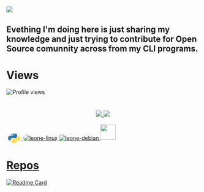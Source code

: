 <img src="https://raw.githubusercontent.com/gist/leone-sh/6e3b16412a536a9f5dbe24a064f293a5/raw/02213dd2fa75f5481e708fc2c490207c8959592a/cut-linux.svg">

## Evething I'm doing here is just sharing my knowledge and just trying to contribute for Open Source comunnity across from my CLI programs.

# Views
<p align="left"> <img src="https://komarev.com/ghpvc/?username=leone-sh&color=yellow" alt="Profile views" /> </p>

#


<div align="center">
  
  <a href="https://github.com/leone-sh">
  <img height="180em" src="https://github-readme-stats.vercel.app/api?username=leone-sh&show_icons=true&theme=tokyonight&include_all_commits=true&count_private=true"/>
  <img height="180em" src="https://github-readme-stats.vercel.app/api/top-langs/?username=leone-sh&layout=compact&langs_count=7&theme=tokyonight"/>
</div>


</div>

<div style="display: inline_block"><br>
 


 
 
 <img align="center" alt="leone-Python" height="30" width="40" src="https://raw.githubusercontent.com/devicons/devicon/master/icons/python/python-original.svg">
 

 
 <img align="center" alt="leone-linux"  style="border-radius:50px;" src="https://icongr.am/devicon/linux-plain.svg?size=48&color=000000">

 
 <img align="center" alt="leone-debian" src="https://icongr.am/devicon/debian-plain.svg?size=48&color=db0a0a">

 <img src="https://img.icons8.com/color/512/bash.png" width="40" height="40">
 
</div>
 
 
 

# Repos

<div>

  [![Readme Card](https://github-readme-stats.vercel.app/api/pin/?username=leone-sh&repo=pygramy&theme=tokyonight)](https://github.com/leone-sh/pygramy)
  
</div>
